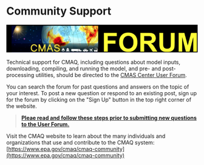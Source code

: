 # Community Support

<a id=CMAQ-Forum></a> [![](./Release_Notes/images/CMAQ_Forum.png)](https://forum.cmascenter.org/)

Technical support for CMAQ, including questions about model inputs, downloading, compiling, and running the model, 
and pre- and post-processing utilities, should be directed to the [CMAS Center User Forum](https://forum.cmascenter.org/). 

You can search the forum for past questions and answers on the topic of your interest. To post a new question or respond to an existing post, sign up for the forum by clicking on the "Sign Up" button in the top right corner of the website. 


> [**Pleae read and follow these steps prior to submitting new questions to the User Forum.**](https://forum.cmascenter.org/t/please-read-before-posting/1321) 


Visit the CMAQ website to learn about the many individuals and organizations that use and contribute to the CMAQ system: [https://www.epa.gov/cmaq/cmaq-community](https://www.epa.gov/cmaq/cmaq-community)
